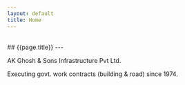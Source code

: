 ```yaml
---
layout: default
title: Home
---
```


<br/>
## {{page.title}}
---

AK Ghosh & Sons Infrastructure Pvt Ltd.

Executing govt. work contracts (building & road) since 1974.